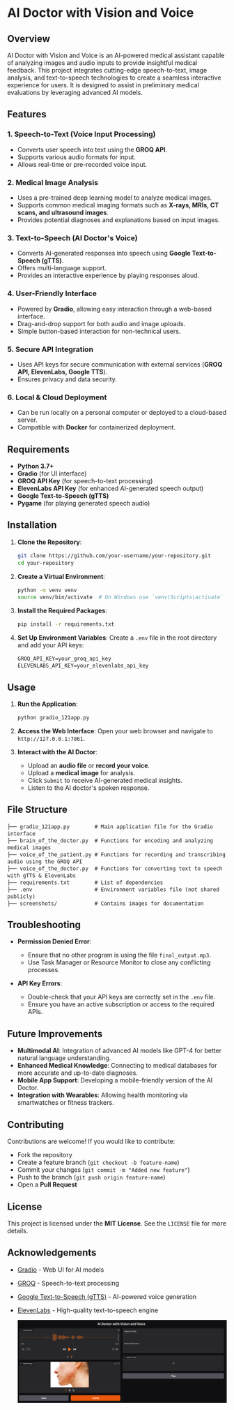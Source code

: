 # AI Doctor with Vision and Voice

## Overview

AI Doctor with Vision and Voice is an AI-powered medical assistant capable of analyzing images and audio inputs to provide insightful medical feedback. This project integrates cutting-edge speech-to-text, image analysis, and text-to-speech technologies to create a seamless interactive experience for users. It is designed to assist in preliminary medical evaluations by leveraging advanced AI models.

## Features

### **1. Speech-to-Text (Voice Input Processing)**
- Converts user speech into text using the **GROQ API**.
- Supports various audio formats for input.
- Allows real-time or pre-recorded voice input.

### **2. Medical Image Analysis**
- Uses a pre-trained deep learning model to analyze medical images.
- Supports common medical imaging formats such as **X-rays, MRIs, CT scans, and ultrasound images**.
- Provides potential diagnoses and explanations based on input images.

### **3. Text-to-Speech (AI Doctor's Voice)**
- Converts AI-generated responses into speech using **Google Text-to-Speech (gTTS)**.
- Offers multi-language support.
- Provides an interactive experience by playing responses aloud.

### **4. User-Friendly Interface**
- Powered by **Gradio**, allowing easy interaction through a web-based interface.
- Drag-and-drop support for both audio and image uploads.
- Simple button-based interaction for non-technical users.

### **5. Secure API Integration**
- Uses API keys for secure communication with external services (**GROQ API, ElevenLabs, Google TTS**).
- Ensures privacy and data security.

### **6. Local & Cloud Deployment**
- Can be run locally on a personal computer or deployed to a cloud-based server.
- Compatible with **Docker** for containerized deployment.

## Requirements

- **Python 3.7+**
- **Gradio** (for UI interface)
- **GROQ API Key** (for speech-to-text processing)
- **ElevenLabs API Key** (for enhanced AI-generated speech output)
- **Google Text-to-Speech (gTTS)**
- **Pygame** (for playing generated speech audio)

## Installation

1. **Clone the Repository**:
    ```bash
    git clone https://github.com/your-username/your-repository.git
    cd your-repository
    ```

2. **Create a Virtual Environment**:
    ```bash
    python -m venv venv
    source venv/bin/activate  # On Windows use `venv\Scripts\activate`
    ```

3. **Install the Required Packages**:
    ```bash
    pip install -r requirements.txt
    ```

4. **Set Up Environment Variables**:
    Create a `.env` file in the root directory and add your API keys:
    ```env
    GROQ_API_KEY=your_groq_api_key
    ELEVENLABS_API_KEY=your_elevenlabs_api_key
    ```

## Usage

1. **Run the Application**:
    ```bash
    python gradio_121app.py
    ```

2. **Access the Web Interface**:
    Open your web browser and navigate to `http://127.0.0.1:7861`.

3. **Interact with the AI Doctor**:
    - Upload an **audio file** or **record your voice**.
    - Upload a **medical image** for analysis.
    - Click `Submit` to receive AI-generated medical insights.
    - Listen to the AI doctor's spoken response.

## File Structure

```
├── gradio_121app.py        # Main application file for the Gradio interface
├── brain_of_the_doctor.py  # Functions for encoding and analyzing medical images
├── voice_of_the_patient.py # Functions for recording and transcribing audio using the GROQ API
├── voice_of_the_doctor.py  # Functions for converting text to speech with gTTS & ElevenLabs
├── requirements.txt        # List of dependencies
├── .env                    # Environment variables file (not shared publicly)
├── screenshots/            # Contains images for documentation
```
## Troubleshooting

- **Permission Denied Error**:
    - Ensure that no other program is using the file `final_output.mp3`.
    - Use Task Manager or Resource Monitor to close any conflicting processes.

- **API Key Errors**:
    - Double-check that your API keys are correctly set in the `.env` file.
    - Ensure you have an active subscription or access to the required APIs.

## Future Improvements

- **Multimodal AI**: Integration of advanced AI models like GPT-4 for better natural language understanding.
- **Enhanced Medical Knowledge**: Connecting to medical databases for more accurate and up-to-date diagnoses.
- **Mobile App Support**: Developing a mobile-friendly version of the AI Doctor.
- **Integration with Wearables**: Allowing health monitoring via smartwatches or fitness trackers.

## Contributing

Contributions are welcome! If you would like to contribute:
- Fork the repository
- Create a feature branch (`git checkout -b feature-name`)
- Commit your changes (`git commit -m "Added new feature"`)
- Push to the branch (`git push origin feature-name`)
- Open a **Pull Request**

## License

This project is licensed under the **MIT License**. See the `LICENSE` file for more details.

## Acknowledgements

- [Gradio](https://gradio.app/) - Web UI for AI models
- [GROQ](https://groq.com/) - Speech-to-text processing
- [Google Text-to-Speech (gTTS)](https://gtts.readthedocs.io/en/latest/) - AI-powered voice generation
- [ElevenLabs](https://elevenlabs.io/) - High-quality text-to-speech engine

  ![Alt Text](https://github.com/krish38506/AI-DocMate-Smart-Health-Voice-Assistant/blob/main/ai-doc.png)

  

